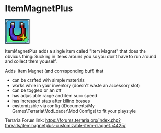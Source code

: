 # ItemMagnetPlus

![Icon](https://raw.githubusercontent.com/direwolf420/ItemMagnetPlus/master/icon.png)

ItemMagnetPlus adds a single item called "Item Magnet" that does the obvious thing: Sucking in items around you so you don't have to run around and collect them yourself.

Adds:
Item Magnet (and corresponding buff) that
* can be crafted with simple materials
* works while in your inventory (doesn't waste an accessory slot)
* can be toggled on an off
* has adjustable range and item succ speed
* has increased stats after killing bosses
* customizable via config (\Documents\My Games\Terraria\ModLoader\Mod Configs) to fit your playstyle

Terraria Forum link: https://forums.terraria.org/index.php?threads/itemmagnetplus-customizable-item-magnet.74425/
